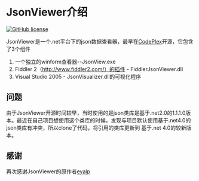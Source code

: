 # JsonViewer介绍
[![GitHub license](https://img.shields.io/badge/license-MIT-blue.svg)](https://mit-license.org/)

JsonViewer是一个.net平台下的json数据查看器，最早在[CodePlex](http://jsonviewer.codeplex.com/)开源，它包含了3个组件
1. 一个独立的winform查看器--JsonView.exe
2. Fiddler 2（http://www.fiddler2.com/）的插件 - FiddlerJsonViewer.dll
3. Visual Studio 2005 - JsonVisualizer.dll的可视化程序


## 问题
由于JsonViewer开源时间较早，当时使用的是json类库是基于.net2.0的1.1.1.0版本。最近在自己项目想使用这个类库的时候，发现与项目默认使用基于.net4.0的json类库有冲突，所以clone了代码，将引用的类库更新到
基于.net 4.0的较新版本。

## 感谢
再次感谢JsonViewer的原作者[eyalp](http://www.codeplex.com/site/users/view/eyalp)
